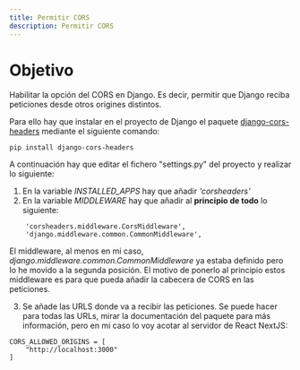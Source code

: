 ```yaml
---
title: Permitir CORS
description: Permitir CORS
---
```


# Objetivo

Habilitar la opción del CORS en Django. Es decir, permitir que Django reciba peticiones desde otros origines distintos. 

Para ello hay que instalar en el proyecto de Django el paquete [django-cors-headers](https://github.com/adamchainz/django-cors-headers) mediante el siguiente comando:

```tpl
pip install django-cors-headers
```

A continuación hay que editar el fichero "settings.py" del proyecto y realizar lo siguiente:

1. En la variable *INSTALLED_APPS* hay que añadir *'corsheaders'*
2. En la variable *MIDDLEWARE* hay que añadir al **principio de todo** lo siguiente:

```tpl
    'corsheaders.middleware.CorsMiddleware',
    'django.middleware.common.CommonMiddleware',
```

El middleware, al menos en mi caso, *django.middleware.common.CommonMiddleware* ya estaba definido pero lo he movido a la segunda posición. El motivo de ponerlo al principio estos middleware es para que pueda añadir la cabecera de CORS en las peticiones.

3. Se añade las URLS donde va a recibir las peticiones. Se puede hacer para todas las URLs, mirar la documentación del paquete para más información, pero en mi caso lo voy acotar al servidor de React NextJS:

```tpl
CORS_ALLOWED_ORIGINS = [
    "http://localhost:3000"
]
```

